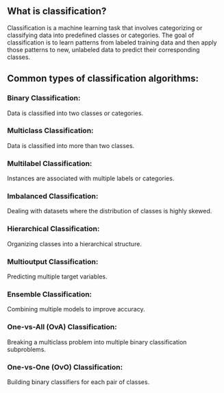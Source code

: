 <h2>What is classification?</h2>
<p>Classification is a machine learning task that involves categorizing or classifying data into predefined classes or categories. The goal of classification is to learn patterns from labeled training data and then apply those patterns to new, unlabeled data to predict their corresponding classes.</p>

<h2>Common types of classification algorithms:</h2>

<h3>Binary Classification:</h3> Data is classified into two classes or categories.
<h3>Multiclass Classification:</h3> Data is classified into more than two classes.
<h3>Multilabel Classification:</h3> Instances are associated with multiple labels or categories.
<h3>Imbalanced Classification:</h3> Dealing with datasets where the distribution of classes is highly skewed.
<h3>Hierarchical Classification:</h3> Organizing classes into a hierarchical structure.
<h3>Multioutput Classification:</h3> Predicting multiple target variables.
<h3>Ensemble Classification:</h3> Combining multiple models to improve accuracy.
<h3>One-vs-All (OvA) Classification:</h3> Breaking a multiclass problem into multiple binary classification subproblems.
<h3>One-vs-One (OvO) Classification:</h3> Building binary classifiers for each pair of classes.
